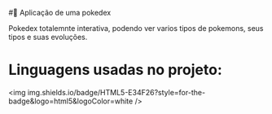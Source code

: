 #👾 Aplicação de uma pokedex

Pokedex totalemnte interativa, podendo ver varios tipos de pokemons, seus tipos e suas evoluções.

# Linguagens usadas no projeto:
<img img.shields.io/badge/HTML5-E34F26?style=for-the-badge&logo=html5&logoColor=white />

